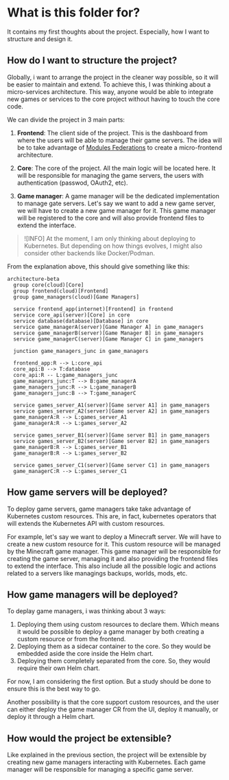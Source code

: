 # What is this folder for?

It contains my first thoughts about the project. Especially, how I want to
structure and design it.

## How do I want to structure the project?

Globally, i want to arrange the project in the cleaner way possible, so it will
be easier to maintain and extend. To achieve this, I was thinking about a
micro-services architecture. This way, anyone would be able to integrate new
games or services to the core project without having to touch the core code.

We can divide the project in 3 main parts:

1. **Frontend**: The client side of the project. This is the dashboard from
   where the users will be able to manage their game servers. The idea will be
   to take advantage of [Modules Federations](https://module-federation.io/) to
   create a micro-frontend architecture.

2. **Core**: The core of the project. All the main logic will be located here.
   It will be responsible for managing the game servers, the users with
   authentication (passwod, OAuth2, etc).

3. **Game manager**: A game manager will be the dedicated implementation to
   manage gate servers. Let's say we want to add a new game server, we will have
   to create a new game manager for it. This game manager will be registered to
   the core and will also provide frontend files to extend the interface.

> ![INFO] At the moment, I am only thinking about deploying to Kubernetes. But
> depending on how things evolves, I might also consider other backends like
> Docker/Podman.

From the explanation above, this should give something like this:

```mermaid
architecture-beta
  group core(cloud)[Core]
  group frontend(cloud)[Frontend]
  group game_managers(cloud)[Game Managers]

  service frontend_app(internet)[Frontend] in frontend
  service core_api(server)[Core] in core
  service database(database)[Database] in core
  service game_managerA(server)[Game Manager A] in game_managers
  service game_managerB(server)[Game Manager B] in game_managers
  service game_managerC(server)[Game Manager C] in game_managers

  junction game_managers_junc in game_managers

  frontend_app:R --> L:core_api
  core_api:B --> T:database
  core_api:R -- L:game_managers_junc
  game_managers_junc:T --> B:game_managerA
  game_managers_junc:R --> L:game_managerB
  game_managers_junc:B --> T:game_managerC

  service games_server_A1(server)[Game server A1] in game_managers
  service games_server_A2(server)[Game server A2] in game_managers
  game_managerA:R --> L:games_server_A1
  game_managerA:R --> L:games_server_A2

  service games_server_B1(server)[Game server B1] in game_managers
  service games_server_B2(server)[Game server B2] in game_managers
  game_managerB:R --> L:games_server_B1
  game_managerB:R --> L:games_server_B2

  service games_server_C1(server)[Game server C1] in game_managers
  game_managerC:R --> L:games_server_C1
```

## How game servers will be deployed?

To deploy game servers, game managers take take advantage of Kubernetes custom
resources. This are, in fact, kubernetes operators that will extends the
Kubernetes API with custom resources.

For example, let's say we want to deploy a Minecraft server. We will have to
create a new custom resource for it. This custom resource will be managed by the
Minecraft game manager. This game manager will be responsible for creating the
game server, managing it and also providing the frontend files to extend the
interface. This also include all the possible logic and actions related to a
servers like managings backups, worlds, mods, etc.

## How game managers will be deployed?

To deplay game managers, i was thinking about 3 ways:

1. Deploying them using custom resources to declare them. Which means it would
   be possible to deploy a game manager by both creating a custom resource or
   from the frontend.
2. Deploying them as a sidecar container to the core. So they would be embedded
   aside the core inside the Helm chart.
3. Deploying them completely separated from the core. So, they would require
   their own Helm chart.

For now, I am considering the first option. But a study should be done to ensure
this is the best way to go.

Another possibility is that the core support custom resources, and the user can
either deploy the game manager CR from the UI, deploy it manually, or deploy it
through a Helm chart.

## How would the project be extensible?

Like explained in the previous section, the project will be extensible by
creating new game managers interacting with Kubernetes. Each game manager will
be responsible for managing a specific game server.

